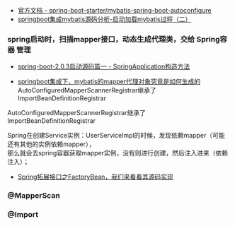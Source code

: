 - [官方文档 - spring-boot-starter/mybatis-spring-boot-autoconfigure](http://mybatis.org/spring-boot-starter/mybatis-spring-boot-autoconfigure/)
- [springboot集成mybatis源码分析-启动加载mybatis过程（二）](https://www.cnblogs.com/nxzblogs/p/10484281.html)

### spring启动时，扫描mapper接口，动态生成代理类，交给 Spring容器 管理
- [spring-boot-2.0.3启动源码篇一 - SpringApplication构造方法](https://www.cnblogs.com/youzhibing/p/9550343.html)

- [springboot集成下，mybatis的mapper代理对象究竟是如何生成的](https://www.cnblogs.com/youzhibing/p/10486307.html)
AutoConfiguredMapperScannerRegistrar继承了ImportBeanDefinitionRegistrar

AutoConfiguredMapperScannerRegistrar继承了ImportBeanDefinitionRegistrar

Spring在创建Service实例：UserServiceImpl的时候，发现依赖mapper（可能还有其他的实例依赖mapper），    
那么就会去spring容器获取mapper实例，没有则进行创建，然后注入进来（依赖注入）；


- [Spring拓展接口之FactoryBean，我们来看看其源码实现](https://www.cnblogs.com/youzhibing/p/10528821.html)

### @MapperScan 


### @Import

